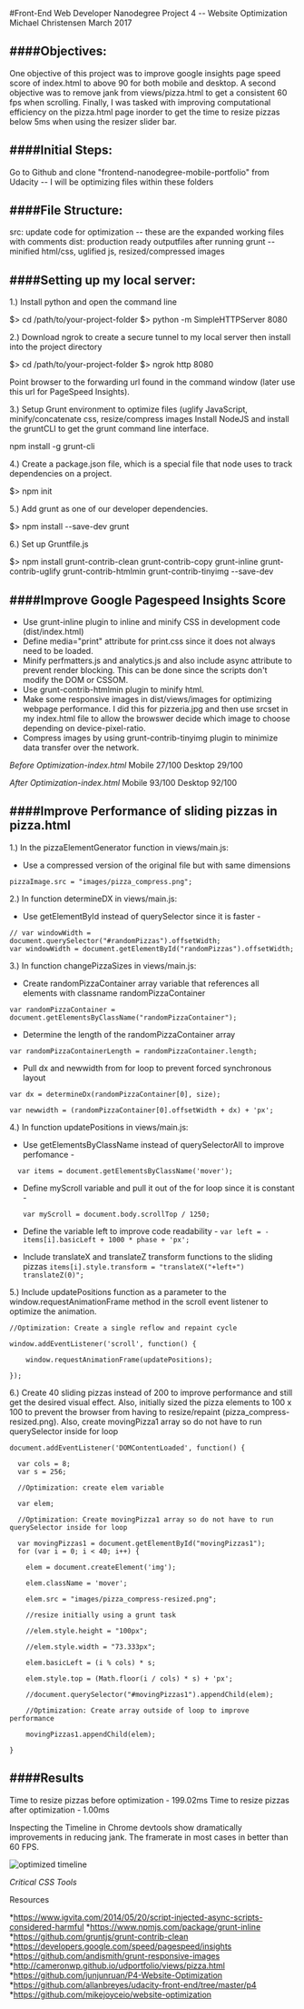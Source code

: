 #Front-End Web Developer Nanodegree Project 4 -- Website Optimization
Michael Christensen
March 2017

####Objectives:
--------------
One objective of this project was to improve google insights page speed score of index.html
to above 90 for both mobile and desktop. A second objective was to remove jank from views/pizza.html
to get a consistent 60 fps when scrolling. Finally, I was tasked with improving computational efficiency
on the pizza.html page inorder to get the time to resize pizzas below 5ms when using the resizer slider bar.

####Initial Steps:
--------------
Go to Github and clone "frontend-nanodegree-mobile-portfolio" from Udacity -- I will be optimizing files within these folders 

####File Structure:
---------------
src: update code for optimization -- these are the expanded working files with comments
dist: production ready outputfiles after running grunt -- minified html/css, uglified js, resized/compressed images

####Setting up my local server:
----------------------------
1.) Install python and open the command line

$> cd /path/to/your-project-folder
$> python -m SimpleHTTPServer 8080

2.) Download ngrok to create a secure tunnel to my local server then install into the project directory

$> cd /path/to/your-project-folder
$> ngrok http 8080

Point browser to the forwarding url found in the command window (later use this url for PageSpeed Insights).

3.) Setup Grunt environment to optimize files (uglify JavaScript, minify/concatenate css, resize/compress images
Install NodeJS and install the gruntCLI to get the grunt command line interface.

npm install -g grunt-cli 

4.) Create a package.json file, which is a special file that node uses to track dependencies on a project.

$> npm  init

5.) Add grunt as one of our developer dependencies. 

$> npm install --save-dev grunt

6.) Set up Gruntfile.js

$> npm install grunt-contrib-clean grunt-contrib-copy grunt-inline grunt-contrib-uglify grunt-contrib-htmlmin grunt-contrib-tinyimg --save-dev

####Improve Google Pagespeed Insights Score
--------------------------------------

- Use grunt-inline plugin to inline and minify CSS in development code (dist/index.html)
- Define media="print" attribute for print.css since it does not always need to be loaded.
- Minify perfmatters.js and analytics.js and also include async attribute to prevent render blocking. 
  This can be done since the scripts don't modify the DOM or CSSOM.
- Use grunt-contrib-htmlmin plugin to minify html.
- Make some responsive images in dist/views/images for optimizing webpage performance.
  I did this for pizzeria.jpg and then use srcset in my index.html file to allow the browswer
  decide which image to choose depending on device-pixel-ratio.
- Compress images by using grunt-contrib-tinyimg plugin to minimize data transfer over the network.

*Before Optimization-index.html*
Mobile 27/100
Desktop 29/100

*After Optimization-index.html*
Mobile 93/100
Desktop 92/100

####Improve Performance of sliding pizzas in pizza.html
----------------------------------------------------

1.) In the pizzaElementGenerator function in views/main.js:

- Use a compressed version of the original file but with same dimensions

```pizzaImage.src = "images/pizza_compress.png";```

2.) In function determineDX in views/main.js:

- Use getElementById instead of querySelector since it is faster -    
```
// var windowWidth = document.querySelector("#randomPizzas").offsetWidth;
var windowWidth = document.getElementById("randomPizzas").offsetWidth;
```


3.) In function changePizzaSizes in views/main.js:

- Create randomPizzaContainer array variable that references all elements with classname randomPizzaContainer
```	
var randomPizzaContainer = document.getElementsByClassName("randomPizzaContainer");
```	

- Determine the length of the randomPizzaContainer array
```
var randomPizzaContainerLength = randomPizzaContainer.length;
```	

- Pull dx and newwidth from for loop to prevent forced synchronous layout
```	
var dx = determineDx(randomPizzaContainer[0], size);
	
var newwidth = (randomPizzaContainer[0].offsetWidth + dx) + 'px';
```
4.) In function updatePositions in views/main.js:

- Use getElementsByClassName instead of querySelectorAll to improve perfomance -
```
  var items = document.getElementsByClassName('mover');
```
- Define myScroll variable and pull it out of the for loop since it is constant -

  ```var myScroll = document.body.scrollTop / 1250;```
  
- Define the variable left to improve code readability -
  ```var left = -items[i].basicLeft + 1000 * phase + 'px';```
 	
- Include translateX and translateZ transform functions to the sliding pizzas
  ```items[i].style.transform = "translateX("+left+") translateZ(0)";```	

5.) Include updatePositions function as a parameter to the window.requestAnimationFrame 
method in the scroll event listener to optimize the animation.
```
//Optimization: Create a single reflow and repaint cycle

window.addEventListener('scroll', function() {

	window.requestAnimationFrame(updatePositions);

});
```

6.) Create 40 sliding pizzas instead of 200 to improve performance and still get 
the desired visual effect. Also, initially sized the pizza elements to 100 x 100 to 
prevent the browser from having to resize/repaint (pizza_compress-resized.png). Also,
create movingPizza1 array so do not have to run querySelector inside for loop
```
document.addEventListener('DOMContentLoaded', function() {

  var cols = 8;
  var s = 256;

  //Optimization: create elem variable

  var elem;

  //Optimization: Create movingPizza1 array so do not have to run querySelector inside for loop

  var movingPizzas1 = document.getElementById("movingPizzas1");
  for (var i = 0; i < 40; i++) {

    elem = document.createElement('img');

    elem.className = 'mover';

    elem.src = "images/pizza_compress-resized.png";

    //resize initially using a grunt task

    //elem.style.height = "100px";

    //elem.style.width = "73.333px";

    elem.basicLeft = (i % cols) * s;

    elem.style.top = (Math.floor(i / cols) * s) + 'px';

    //document.querySelector("#movingPizzas1").appendChild(elem);

    //Optimization: Create array outside of loop to improve performance
	
    movingPizzas1.appendChild(elem);
  
}
```
####Results
---------

Time to resize pizzas before optimization - 199.02ms
Time to resize pizzas after optimization - 1.00ms

Inspecting the Timeline in Chrome devtools show dramatically improvements in 
reducing jank. The framerate in most cases in better than 60 FPS.

<img src="timeline_optimized.png" alt="optimized timeline" style="max-width: 100%"/>

*Critical CSS Tools*
<a href="https://github.com/addyosmani/critical-path-css-tools" target="_blank"></a>

Resources

*<https://www.igvita.com/2014/05/20/script-injected-async-scripts-considered-harmful>
*<https://www.npmjs.com/package/grunt-inline>
*<https://github.com/gruntjs/grunt-contrib-clean>
*<https://developers.google.com/speed/pagespeed/insights>
*<https://github.com/andismith/grunt-responsive-images>
*<http://cameronwp.github.io/udportfolio/views/pizza.html>
*<https://github.com/junjunruan/P4-Website-Optimization>
*<https://github.com/allanbreyes/udacity-front-end/tree/master/p4>
*<https://github.com/mikejoyceio/website-optimization>